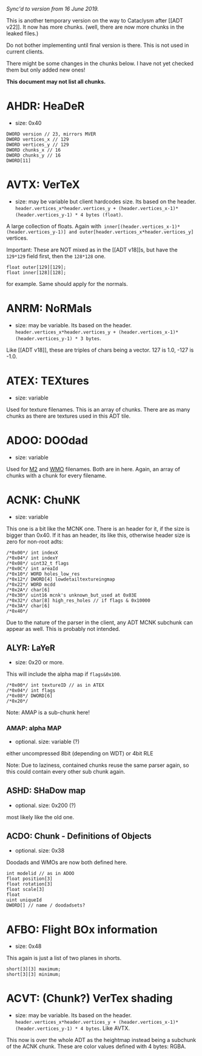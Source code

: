 _Sync'd to version from 16 June 2019._

This is another temporary version on the way to Cataclysm after [[ADT v22]]. It now has more chunks. (well, there are now more chunks in the leaked files.)

Do not bother implementing until final version is there. This is not used in current clients.

There might be some changes in the chunks below. I have not yet checked them but only added new ones!

**This document may not list all chunks.**

# AHDR: HeaDeR

- size: 0x40

```
DWORD version // 23, mirrors MVER
DWORD vertices_x // 129
DWORD vertices_y // 129
DWORD chunks_x // 16
DWORD chunks_y // 16
DWORD[11]
```

# AVTX: VerTeX

- size: may be variable but client hardcodes size. Its based on the header. `header.vertices_x*header.vertices_y + (header.vertices_x-1)*(header.vertices_y-1) * 4 bytes (float)`.

A large collection of floats. Again with` inner[(header.vertices_x-1)*(header.vertices_y-1)] and outer[header.vertices_x*header.vertices_y]` vertices.

Important: These are NOT mixed as in the [[ADT v18]]s, but have the `129*129` field first, then the `128*128` one.

```
float outer[129][129];
float inner[128][128];
```

for example. Same should apply for the normals.

# ANRM: NoRMals

- size: may be variable. Its based on the header. `header.vertices_x*header.vertices_y + (header.vertices_x-1)*(header.vertices_y-1) * 3 bytes`.

Like [[ADT v18]], these are triples of chars being a vector. 127 is 1.0, -127 is -1.0.

# ATEX: TEXtures

- size: variable

Used for texture filenames. This is an array of chunks. There are as many chunks as there are textures used in this ADT tile.

# ADOO: DOOdad

- size: variable

Used for [M2](https://wowdev.wiki/M2 "M2") and [WMO](https://wowdev.wiki/WMO "WMO") filenames. Both are in here. Again, an array of chunks with a chunk for every filename.

# ACNK: ChuNK

- size: variable

This one is a bit like the MCNK one. There is an header for it, if the size is bigger than 0x40. If it has an header, its like this, otherwise header size is zero for non-root adts:

```
/*0x00*/ int indexX
/*0x04*/ int indexY
/*0x08*/ uint32_t flags
/*0x0C*/ int areaId
/*0x10*/ WORD holes_low_res
/*0x12*/ DWORD[4] lowdetailtextureingmap
/*0x22*/ WORD mcdd
/*0x2A*/ char[6]
/*0x30*/ uint16 mcnk's unknown_but_used at 0x03E
/*0x32*/ char[8] high_res_holes // if flags & 0x10000
/*0x3A*/ char[6]
/*0x40*/ 
```

Due to the nature of the parser in the client, any ADT MCNK subchunk can appear as well. This is probably not intended.

## ALYR: LaYeR

- size: 0x20 or more.

This will include the alpha map if `flags&0x100`.

```
/*0x00*/ int textureID // as in ATEX
/*0x04*/ int flags
/*0x08*/ DWORD[6]
/*0x20*/ 
```

Note: AMAP is a sub-chunk here!

### AMAP: alpha MAP

- optional. size: variable (?)

either uncompressed 8bit (depending on WDT) or 4bit RLE

Note: Due to laziness, contained chunks reuse the same parser again, so this could contain every other sub chunk again.

## ASHD: SHaDow map

- optional. size: 0x200 (?)

most likely like the old one.

## ACDO: Chunk - Definitions of Objects

- optional. size: 0x38

Doodads and WMOs are now both defined here.

```
int modelid // as in ADOO
float position[3]
float rotation[3]
float scale[3]
float
uint uniqueId
DWORD[] // name / doodadsets?
```

# AFBO: Flight BOx information

- size: 0x48

This again is just a list of two planes in shorts.

```
short[3][3] maximum;
short[3][3] minimum;
```

# ACVT: (Chunk?) VerTex shading

- size: may be variable. Its based on the header. `header.vertices_x*header.vertices_y + (header.vertices_x-1)*(header.vertices_y-1) * 4 bytes`. Like AVTX.

This now is over the whole ADT as the heightmap instead being a subchunk of the ACNK chunk. These are color values defined with 4 bytes: RGBA.
